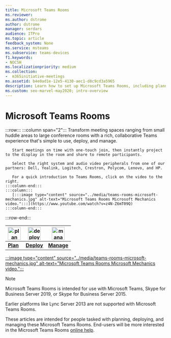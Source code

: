 ```yaml
---
title: Microsoft Teams Rooms
ms.reviewer: 
ms.author: dstrome
author: dstrome
manager: serdars
audience: ITPro
ms.topic: article
feedback_system: None
ms.service: msteams
ms.subservice: teams-devices
f1.keywords:
- NOCSH
ms.localizationpriority: medium
ms.collection:
-  m365initiative-meetings
ms.assetid: b4e0ad1e-12e5-4130-aec1-d8c9cd3a5965
description: Learn how to set up Microsoft Teams Rooms, including planning, deploying, and managing the system to create your ideal virtual meeting room.
ms.custom: seo-marvel-may2020; intro-overview
---
```

# Microsoft Teams Rooms

:::row:::
    :::column span="2":::
       Transform meeting spaces ranging from small huddle areas to large conference rooms with a rich, collaborative Teams experience that's simple to use, deploy, and manage.

       Start meetings on time with one-touch join, then instantly project to the display in the room and share to remote participants.

       Select the right system and audio video peripherals from one of our partners: Dell, Yealink, Logitech, Crestron, Polycom, Lenovo, and HP.

       For a quick introduction to Teams Rooms, click on the video to the right.
    :::column-end:::
    :::column:::
       [:::image type="content" source="../media/teams-rooms-microsoft-mechanics.jpg" alt-text="Microsoft Teams Rooms Microsoft Mechanics video.":::](https://www.youtube.com/watch?v=z4N-Z6mT09Q)
    :::column-end:::
:::row-end:::

<!-- The following three links to icon images work with site-relative URLs when published on docs.microsoft.com. -->

|    <img src="/office/media/icons/list-123-teams.svg" width="40 px" height="40 px" alt="plan icon">           | <img src="/office/media/icons/deploy-teams.svg" width="40 px" height="40 px" alt="deploy icon">              |   <img src="/office/media/icons/toolbox.svg" width="40 px" height="40 px" alt="manage icon">            |
| ------------- | ------------- | ------------- |
|  **[Plan](./rooms-plan.md)** |  **[Deploy](./rooms-deploy.md)** |  **[Manage](./rooms-manage.md)** |

[:::image type="content" source="../media/teams-rooms-microsoft-mechanics.jpg" alt-text="Microsoft Teams Rooms Microsoft Mechanics video.":::](https://www.youtube.com/watch?v=z4N-Z6mT09Q)

> [!NOTE]
> Microsoft Teams Rooms is intended for use with Microsoft Teams, Skype for Business Server 2019, or Skype for Business Server 2015.
>
> Earlier platforms like Lync Server 2013 are not supported with Microsoft Teams Rooms.

These articles are intended for people tasked with planning, deploying, and managing these Microsoft Teams Rooms. End-users will be more interested in the Microsoft Teams Rooms [online help](https://support.office.com/article/Skype-Room-Systems-version-2-help-e667f40e-5aab-40c1-bd68-611fe0002ba2).

